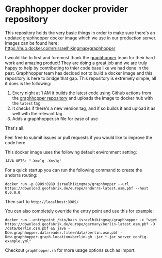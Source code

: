 # Graphhopper docker provider repository
This repository holds the very basic things in order to make sure there's an updated graphhopper docker image which we use in our production server.
Images can be found here:
https://hub.docker.com/r/israelhikingmap/graphhopper

I would like to first and foremost thank the [graphhopper](https://www.graphhopper.com/) team for their hard work and amazing product!
They are doing a great job and we are truly happy to help by contributing to thier code base like we had done in the past.
Graphhopper team has decided not to build a docker image and this repository is here to bridge that gap.
This repository is extremely simple, all it does is the following:
1. Every night at 1 AM it builds the latest code using Github actions from the [graphhopper repository](https://github.com/graphhopper/graphhopper) and uploads the image to docker hub with the `latest` tag
2. It checks if there's a new version tag, and if so builds it and upload it as well with the relevant tag
3. Adds a graphhopper.sh file for ease of use

That's all.

Feel free to submit issues or pull requests if you would like to improve the code here

This docker image uses the following default environment setting:
```
JAVA_OPTS: "-Xmx1g -Xms1g"
```

For a quick startup you can run the following command to create the andorra routing:
```
docker run -p 8989:8989 israelhikingmap/graphhopper --url https://download.geofabrik.de/europe/andorra-latest.osm.pbf --host 0.0.0.0
```
Then surf to `http://localhost:8989/`

You can also completely override the entry point and use this for example:
```
docker run --entrypoint /bin/bash israelhikingmap/graphhopper -c "wget https://download.geofabrik.de/europe/germany/berlin-latest.osm.pbf -O /data/berlin.osm.pbf && java -Ddw.graphhopper.datareader.file=/data/berlin.osm.pbf -Ddw.graphhopper.graph.location=berlin-gh -jar *.jar server config-example.yml"
```

Checkout `graphhopper.sh` for more usage options such as import.
